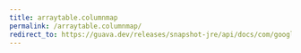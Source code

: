 ```yaml
---
title: arraytable.columnmap
permalink: /arraytable.columnmap/
redirect_to: https://guava.dev/releases/snapshot-jre/api/docs/com/google/common/collect/ArrayTable.html#columnMap--
---
```

